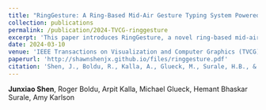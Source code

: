 ```yaml
---
title: "RingGesture: A Ring-Based Mid-Air Gesture Typing System Powered by a Deep-Learning Word Prediction Framework"
collection: publications
permalink: /publication/2024-TVCG-ringgesture
excerpt: 'This paper introduces RingGesture, a novel ring-based mid-air gesture typing system enhanced by a deep-learning word prediction framework, offering significant improvements in user interaction and text input accuracy.'
date: 2024-03-10
venue: 'IEEE Transactions on Visualization and Computer Graphics (TVCG) 2024'
paperurl: 'http://shawnshenjx.github.io/files/ringgesture.pdf'
citation: 'Shen, J., Boldu, R., Kalla, A., Glueck, M., Surale, H.B., & Karlson, A. (2024, March). RingGesture: A Ring-Based Mid-Air Gesture Typing System Powered by a Deep-Learning Word Prediction Framework. In IEEE Transactions on Visualization and Computer Graphics.'
---
```

**Junxiao Shen**, Roger Boldu, Arpit Kalla, Michael Glueck, Hemant Bhaskar Surale, Amy Karlson


